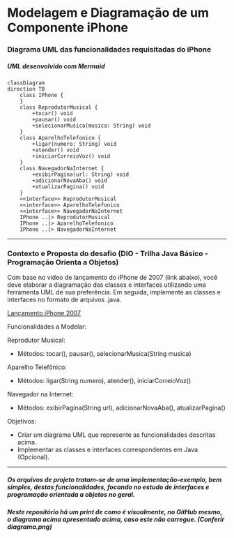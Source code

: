 # Modelagem e Diagramação de um Componente iPhone

### Diagrama UML das funcionalidades requisitadas do iPhone
##### UML desenvolvido com Mermaid

```mermaid
classDiagram
direction TB
    class IPhone {
    }
    class ReprodutorMusical {
	    +tocar() void
	    +pausar() void
	    +selecionarMusica(musica: String) void
    }
    class AparelhoTelefonico {
	    +ligar(numero: String) void
	    +atender() void
	    +iniciarCorreioVoz() void
    }
    class NavegadorNaInternet {
	    +exibirPagina(url: String) void
	    +adicionarNovaAba() void
	    +atualizarPagina() void
    }
    <<interface>> ReprodutorMusical
    <<interface>> AparelhoTelefonico
    <<interface>> NavegadorNaInternet
    IPhone ..|> ReprodutorMusical
    IPhone ..|> AparelhoTelefonico
    IPhone ..|> NavegadorNaInternet
```

<hr>

### Contexto e Proposta do desafio (DIO - Trilha Java Básico - Programação Orienta a Objetos)

Com base no vídeo de lançamento do iPhone de 2007 (link abaixo), você deve elaborar a diagramação das classes e interfaces utilizando uma ferramenta UML de sua preferência. Em seguida, implemente as classes e interfaces no formato de arquivos .java.

[Lançamento iPhone 2007](https://www.youtube.com/watch?v=9ou608QQRq8)

Funcionalidades a Modelar:

Reprodutor Musical:
- Métodos: tocar(), pausar(), selecionarMusica(String musica)

Aparelho Telefônico:
- Métodos: ligar(String numero), atender(), iniciarCorreioVoz()

Navegador na Internet:
 - Métodos: exibirPagina(String url), adicionarNovaAba(), atualizarPagina()

Objetivos:
- Criar um diagrama UML que represente as funcionalidades descritas acima.
- Implementar as classes e interfaces correspondentes em Java (Opcional).

<hr>

##### Os arquivos de projeto tratam-se de uma implementação-exemplo, bem simples, destas funcionalidades, focando no estudo de interfaces e programação orientada a objetos no geral.

##### Neste repositório há um print de como é visualmente, no GitHub mesmo, o diagrama acima apresentado acima, caso este não carregue. (Conferir diagrama.png)
